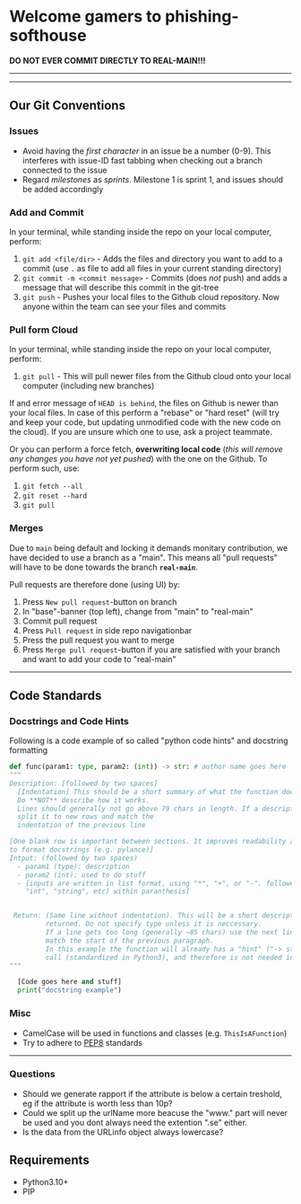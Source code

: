 # Welcome gamers to phishing-softhouse #

**DO NOT EVER COMMIT DIRECTLY TO REAL-MAIN!!!**

***
***

## Our Git Conventions ##

### Issues ###

- Avoid having the *first character* in an issue be a number (0-9). This interferes with issue-ID fast tabbing when checking out a branch connected to the issue
- Regard *milestones* as *sprints*. Milestone 1 is sprint 1, and issues should be added accordingly

### Add and Commit ###

In your terminal, while standing inside the repo on your local computer, perform:
1. `git add <file/dir>` - Adds the files and directory you want to add to a commit (use `.` as file to add all files in your current standing directory)
2. `git commit -m <commit message>` - Commits (does *not* push) and adds a message that will describe this commit in the git-tree
3. `git push` - Pushes your local files to the Github cloud repository. Now anyone within the team can see your files and commits

### Pull form Cloud ###

In your terminal, while standing inside the repo on your local computer, perform:
1. `git pull` - This will pull newer files from the Github cloud onto your local computer (including new branches)

If and error message of `HEAD is behind`, the files on Github is newer than your local files.
In case of this perform a "rebase" or "hard reset" (will try and keep your code, but updating unmodified code with the new code on the cloud). If you are unsure which one to use, ask a project teammate.

Or you can perform a force fetch, **overwriting local code** (*this will remove any changes you have not yet pushed*) with the one on the Github. To perform such, use:
1. `git fetch --all`
2. `git reset --hard`
3. `git pull`

### Merges ###

Due to `main` being default and locking it demands monitary contribution, we have decided to use a branch as a "main".
This means all "pull requests" will have to be done towards the branch **`real-main`**.

Pull requests are therefore done (using UI) by:  
1. Press ``New pull request``-button on branch  
2. In "base"-banner (top left), change from "main" to "real-main"
3. Commit pull request
4. Press ``Pull request`` in side repo navigationbar
5. Press the pull request you want to merge
6. Press ``Merge pull request``-button if you are satisfied with your branch and want to add your code to "real-main"

***


## Code Standards ##
### Docstrings and Code Hints ###

Following is a code example of so called "python code hints" and docstring formatting

```py
def func(param1: type, param2: (int)) -> str: # author name goes here
"""
Description: [followed by two spaces]  
  [Indentation] This should be a short summary of what the function does and how to use it.
  Do **NOT** describe how it works.
  Lines should generally not go above 79 chars in length. If a description is long, kindly
  split it to new rows and match the
  indentation of the previous line

[One blank row is important between sections. It improves readability and allows interpreters
to format docstrings (e.g. pylance)]
Intput: (followed by two spaces)  
  - param1 (type): description
  - param2 (int): used to do stuff
  - [inputs are written in list format, using "*", "+", or "-". followed by the type (e.g.
    "int", "string", etc) within paranthesis]


 Return: (Same line without indentation). This will be a short description of what is being
         returned. Do not specify type unless it is neccessary.
         If a line gets too long (generally ~85 chars) use the next line and indent it to
         match the start of the previous paragraph.
         In this example the function will already has a "hint" ("-> str") in the function
         call (standardized in Python3), and therefore is not needed in the "return" docstring
"""

  [Code goes here and stuff]
  print("docstring example")
```

### Misc ###

- CamelCase will be used in functions and classes (e.g. `ThisIsAFunction`)
- Try to adhere to [PEP8](https://peps.python.org/pep-0008/) standards

***

### Questions ###
- Should we generate rapport if the attribute is below a certain treshold, eg if the attribute is worth less than 10p?
- Could we split up the urlName more beacuse the "www." part will never be used and you dont always need the extention ".se" either.
- Is the data from the URLinfo object always lowercase?

## Requirements ##

- Python3.10+
- PIP
